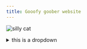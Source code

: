 ```yaml
---
title: Gooofy goober website 
---
```


![silly cat](https://user-images.githubusercontent.com/116044305/235366049-f0a1b90f-7df1-425c-8eeb-e3badc1998f8.png)


<details>
      <summary>this is a dropdown</summary>
      <br>
      this is stuff in the dropdown 
      [this is a link to the about me page](aboutThisSite.md)
    </details>
